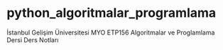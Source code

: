 # python_algoritmalar_programlama
İstanbul Gelişim Üniversitesi MYO ETP156 Algoritmalar ve Proglamlama Dersi Ders Notları
